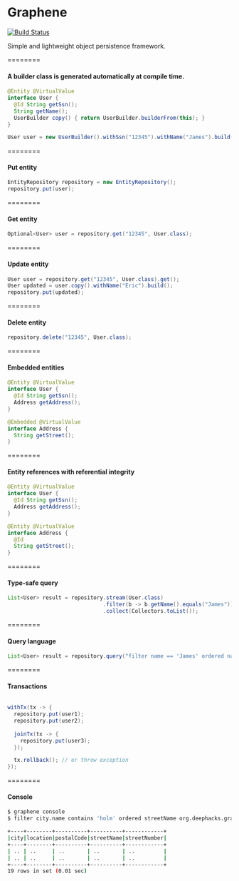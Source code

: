 Graphene
========
[![Build Status](https://travis-ci.org/deephacks/graphene.svg?branch=master)](https://travis-ci.org/deephacks/graphene)

Simple and lightweight object persistence framework.

========


#### A builder class is generated automatically at compile time.
```java
@Entity @VirtualValue
interface User { 
  @Id String getSsn(); 
  String getName(); 
  UserBuilder copy() { return UserBuilder.builderFrom(this); }
}

User user = new UserBuilder().withSsn("12345").withName("James").build();
```
========

#### Put entity
```java
EntityRepository repository = new EntityRepository();
repository.put(user);

```
========

#### Get entity
```java
Optional<User> user = repository.get("12345", User.class);
```
========

#### Update entity
```java
User user = repository.get("12345", User.class).get();
User updated = user.copy().withName("Eric").build();
repository.put(updated);
```
========

#### Delete entity
```java
repository.delete("12345", User.class);
```
========

#### Embedded entities
```java
@Entity @VirtualValue
interface User { 
  @Id String getSsn(); 
  Address getAddress(); 
}

@Embedded @VirtualValue
interface Address { 
  String getStreet(); 
}

```

========

#### Entity references with referential integrity
```java
@Entity @VirtualValue
interface User { 
  @Id String getSsn(); 
  Address getAddress(); 
}

@Entity @VirtualValue
interface Address {
  @Id
  String getStreet(); 
}

```

========


#### Type-safe query
```java
List<User> result = repository.stream(User.class)
                              .filter(b -> b.getName().equals("James"))
                              .collect(Collectors.toList());
```

========

#### Query language
```java
List<User> result = repository.query("filter name == 'James' ordered name", User.class);
```

========

#### Transactions
```java

withTx(tx -> {
  repository.put(user1);
  repository.put(user2);
  
  joinTx(tx -> {
    repository.put(user3);
  });  

  tx.rollback(); // or throw exception
});

```
========

#### Console
```sh
$ graphene console
$ filter city.name contains 'holm' ordered streetName org.deephacks.graphene.Entities$Street

+----+--------+----------+----------+------------+
|city|location|postalCode|streetName|streetNumber|
+----+--------+----------+----------+------------+
| .. | ..     | ..       | ..       | ..         |
| .. | ..     | ..       | ..       | ..         |
+----+--------+----------+----------+------------+
19 rows in set (0.01 sec)
```
